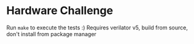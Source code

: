 # Hardware Challenge
Run `make` to execute the tests :)
Requires verilator v5, build from source, don't install from package manager